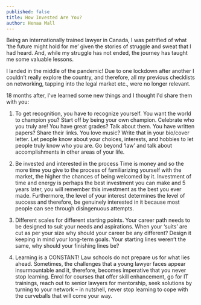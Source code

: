 ```yaml
---
published: false
title: How Invested Are You?
author: Henaa Mall
---
```

Being an internationally trained lawyer in Canada, I was petrified of what ‘the future might hold for me’ given the stories of struggle and sweat that I had heard. And, while my struggle has not ended, the journey has taught me some valuable lessons. 

I landed in the middle of the pandemic! Due to one lockdown after another I couldn’t really explore the country, and therefore, all my previous checklists on networking, tapping into the legal market etc., were no longer relevant. 

18 months after, I've learned some new things and I thought I'd share them with you: 

1. To get recognition, you have to recognize yourself. You want the world to champion you? Start off by being your own champion. Celebrate who you truly are! You have great grades? Talk about them. You have written papers? Share their links. You love music? Write that in your bio/cover letter. Let people know about your choices, interests, and hobbies to let people truly know who you are. Go beyond ‘law’ and talk about accomplishments in other areas of your life. 

2. Be invested and interested in the process 
Time is money and so the more time you give to the process of familiarizing yourself with the market, the higher the chances of being welcomed by it. Investment of time and energy is perhaps the best investment you can make and 5 years later, you will remember this investment as the best you ever made. Furthermore, the level of your interest determines the level of success and therefore, be genuinely interested in it because most people can see through disingenuous attempts. 

3. Different scales for different starting points. Your career path needs to be designed to suit your needs and aspirations. When your ‘suits’ are cut as per your size why should your career be any different? Design it keeping in mind your long-term goals. Your starting lines weren’t the same, why should your finishing lines be? 

4. Learning is a CONSTANT! Law schools do not prepare us for what lies ahead. Sometimes, the challenges that a young lawyer faces appear insurmountable and it, therefore, becomes imperative that you never stop learning. Enrol for courses that offer skill enhancement, go for IT trainings, reach out to senior lawyers for mentorship, seek solutions by turning to your network – in nutshell, never stop learning to cope with the curveballs that will come your way.
